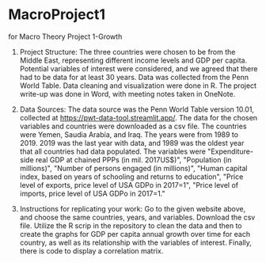 # MacroProject1
for Macro Theory Project 1-Growth
1. Project Structure:
The three countries were chosen to be from the Middle East, representing different income levels and GDP per capita. Potential variables of interest were considered, and we agreed that there had to be data for at least 30 years. Data was collected from the Penn World Table. Data cleaning and visualization were done in R. The project write-up was done in Word, with meeting notes taken in OneNote. 

2. Data Sources:
The data source was the Penn World Table version 10.01, collected at https://pwt-data-tool.streamlit.app/. The data for the chosen variables and countries were downloaded as a csv file. The countries were Yemen, Saudia Arabia, and Iraq. The years were from 1989 to 2019. 2019 was the last year with data, and 1989 was the oldest year that all countries had data populated. The variables were "Expenditure-side real GDP at chained PPPs (in mil. 2017US$)", "Population (in millions)", "Number of persons engaged (in millions)", "Human capital index, based on years of schooling and returns to education", "Price level of exports, price level of USA GDPo in 2017=1", "Price level of imports, price level of USA GDPo in 2017=1."

3. Instructions for replicating your work:
Go to the given website above, and choose the same countries, years, and variables. Download the csv file. Utilize the R scrip in the repository to clean the data and then to create the graphs for GDP per capita annual growth over time for each country, as well as its relationship with the variables of interest. Finally, there is code to display a correlation matrix.
